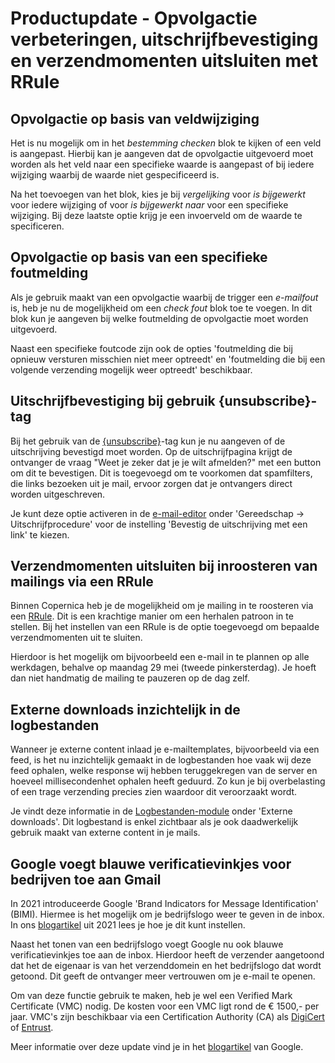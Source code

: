 # Productupdate - Opvolgactie verbeteringen, uitschrijfbevestiging en verzendmomenten uitsluiten met RRule

## Opvolgactie op basis van veldwijziging
Het is nu mogelijk om in het _bestemming checken_ blok te kijken of een veld is aangepast. Hierbij kan je aangeven dat de opvolgactie uitgevoerd moet worden als het veld naar een specifieke waarde is aangepast of bij iedere wijziging waarbij de waarde niet gespecificeerd is. 

Na het toevoegen van het blok, kies je bij _vergelijking_ voor _is bijgewerkt_ voor iedere wijziging of voor _is bijgewerkt naar_ voor een specifieke wijziging. Bij deze laatste optie krijg je een invoerveld om de waarde te specificeren.

## Opvolgactie op basis van een specifieke foutmelding
Als je gebruik maakt van een opvolgactie waarbij de trigger een _e-mailfout_ is, heb je nu de mogelijkheid om een _check fout_ blok toe te voegen. In dit blok kun je aangeven bij welke foutmelding de opvolgactie moet worden uitgevoerd. 

Naast een specifieke foutcode zijn ook de opties 'foutmelding die bij opnieuw versturen misschien niet meer optreedt' en 'foutmelding die bij een volgende verzending mogelijk weer optreedt' beschikbaar. 

## Uitschrijfbevestiging bij gebruik {unsubscribe}-tag
Bij het gebruik van de [{unsubscribe}](https://www.copernica.com/nl/documentation/email-editor-unsubscribelink-webversion)-tag kun je nu aangeven of de uitschrijving bevestigd moet worden. Op de uitschrijfpagina krijgt de ontvanger de vraag "Weet je zeker dat je je wilt afmelden?" met een button om dit te bevestigen. Dit is toegevoegd om te voorkomen dat spamfilters, die links bezoeken uit je mail, ervoor zorgen dat je ontvangers direct worden uitgeschreven.

Je kunt deze optie activeren in de [e-mail-editor](https://ms.copernica.com/#/design) onder 'Gereedschap -> Uitschrijfprocedure' voor de instelling 'Bevestig de uitschrijving met een link' te kiezen.

## Verzendmomenten uitsluiten bij inroosteren van mailings via een RRule
Binnen Copernica heb je de mogelijkheid om je mailing in te roosteren via een [RRule](https://www.copernica.com/nl/blog/post/slim-mailings-herhalen-met-rrules). Dit is een krachtige manier om een herhalen patroon in te stellen. Bij het instellen van een RRule is de optie toegevoegd om bepaalde verzendmomenten uit te sluiten. 

Hierdoor is het mogelijk om bijvoorbeeld een e-mail in te plannen op alle werkdagen, behalve op maandag 29 mei (tweede pinkersterdag). Je hoeft dan niet handmatig de mailing te pauzeren op de dag zelf.

## Externe downloads inzichtelijk in de logbestanden
Wanneer je externe content inlaad je e-mailtemplates, bijvoorbeeld via een feed, is het nu inzichtelijk gemaakt in de logbestanden hoe vaak wij deze feed ophalen, welke response wij hebben teruggekregen van de server en hoeveel millisecondenhet ophalen heeft geduurd. Zo kun je bij overbelasting of een trage verzending precies zien waardoor dit veroorzaakt wordt.

Je vindt deze informatie in de [Logbestanden-module](https://ms.copernica.com/#/logs/) onder 'Externe downloads'. Dit logbestand is enkel zichtbaar als je ook daadwerkelijk gebruik maakt van externe content in je mails.

## Google voegt blauwe verificatievinkjes voor bedrijven toe aan Gmail
In 2021 introduceerde Google 'Brand Indicators for Message Identification' (BIMI). Hiermee is het mogelijk om je bedrijfslogo weer te geven in de inbox. In ons [blogartikel](https://www.copernica.com/nl/blog/post/hogere-openratios-en-verbeterde-e-mailveiligheid-met-bimi) uit 2021 lees je hoe je dit kunt instellen.

Naast het tonen van een bedrijfslogo voegt Google nu ook blauwe verificatievinkjes toe aan de inbox. Hierdoor heeft de verzender aangetoond dat het de eigenaar is van het verzenddomein en het bedrijfslogo dat wordt getoond. Dit geeft de ontvanger meer vertrouwen om je e-mail te openen.

Om van deze functie gebruik te maken, heb je wel een Verified Mark Certificate (VMC) nodig. De kosten voor een VMC ligt rond de € 1500,- per jaar. VMC's zijn beschikbaar via een Certification Authority (CA) als [DigiCert](https://www.digicert.com/nl/tls-ssl/verified-mark-certificates/) of [Entrust](https://www.entrust.com/digital-security/certificate-solutions/products/digital-certificates/verified-mark-certificates).

Meer informatie over deze update vind je in het [blogartikel](https://workspaceupdates.googleblog.com/2023/05/expanding-gmail-security-BIMI.html) van Google.
